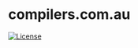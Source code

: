 compilers.com.au
================
[![License](https://img.shields.io/badge/license-Apache--2.0%20OR%20MIT-blue.svg)](https://opensource.org/licenses/Apache-2.0)
